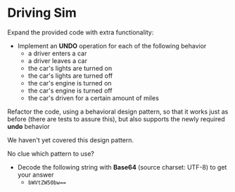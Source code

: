 # Driving Sim

Expand the provided code with extra functionality:
- Implement an **UNDO** operation for each of the following behavior
    - a driver enters a car
    - a driver leaves a car
    - the car's lights are turned on
    - the car's lights are turned off
    - the car's engine is turned on
    - the car's engine is turned off
    - the car's driven for a certain amount of miles

Refactor the code, using a behavioral design pattern, so that it works just as before (there are tests to assure this), 
but also supports the newly required **undo** behavior

We haven't yet covered this design pattern.

No clue which pattern to use?
- Decode the following string with **Base64** (source charset: UTF-8) to get your answer
	- `bWVtZW50bw==`
